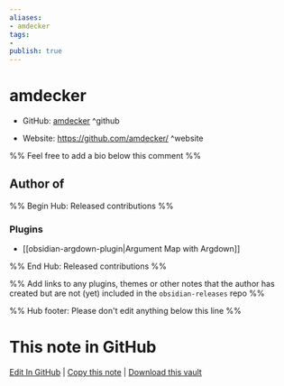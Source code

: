 ```yaml
---
aliases:
- amdecker
tags:
- 
publish: true
---
```


# amdecker

- GitHub: [amdecker](https://github.com/amdecker/) ^github
<!-- - Discord: `@` ^discord-->
- Website: <https://github.com/amdecker/> ^website
<!-- - [[Publish sites|Publish site]]: ^publish-->

%% Feel free to add a bio below this comment %%


## Author of

%% Begin Hub: Released contributions %%
### Plugins
- [[obsidian-argdown-plugin|Argument Map with Argdown]]

%% End Hub: Released contributions %%

%% Add links to any plugins, themes or other notes that the author has created but are not (yet) included in the `obsidian-releases` repo %%

<!--
### Unlisted plugins

- 
-->

<!--
### Others

- 
-->

<!--
## Sponsor this author

- [[GitHub sponsors]]: [Sponsor @amdecker on GitHub Sponsors](https://github.com/sponsors/amdecker) ^github-sponsor
- [[Buy me a coffee]]: ^buy-me-a-coffee
- [[PayPal]]: ^paypal
- [[Patreon]]: ^patreon

-->

<!--
## Follow this author

- [[YouTube Channels|On YouTube]]: ^youtube
- Twitter: ^twitter
- ...
-->

%% Hub footer: Please don't edit anything below this line %%

# This note in GitHub

<span class="git-footer">[Edit In GitHub](https://github.dev/obsidian-community/obsidian-hub/blob/main/01%20-%20Community/People/amdecker.md "git-hub-edit-note") | [Copy this note](https://raw.githubusercontent.com/obsidian-community/obsidian-hub/main/01%20-%20Community/People/amdecker.md "git-hub-copy-note") | [Download this vault](https://github.com/obsidian-community/obsidian-hub/archive/refs/heads/main.zip "git-hub-download-vault") </span>
